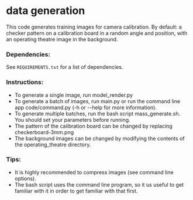 # data generation
This code generates training images for camera calibration. By default: a checker pattern
on a calibration board in a random angle and position, 
with an operating theatre image in the background. 

### Dependencies:
See `REQUIREMENTS.txt` for a list of dependencies.
    
### Instructions: 
- To generate a single image, run model_render.py
- To generate a batch of images, run main.py or run the command line app code/command.py 
(-h or --help for more information).
- To generate multiple batches, run the bash script mass_generate.sh. 
You should set your parameters before running.
- The pattern of the calibration board can be changed by replacing checkerboard-3mm.png
- The background images can be changed by modifying the contents of the operating_theatre
directory.

### Tips:
- It is highly recommended to compress images (see command line options).
- The bash script uses the command line program, so it us useful to get familiar with it
in order to get familiar with that first.




